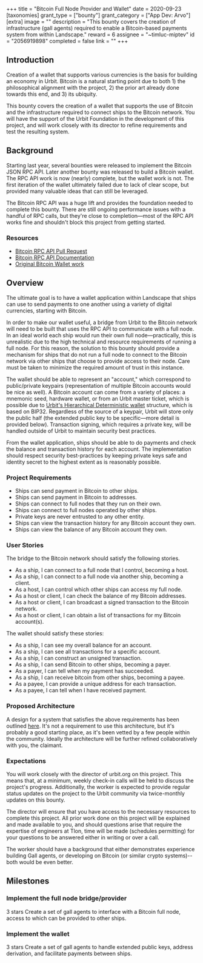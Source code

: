 +++
title = "Bitcoin Full Node Provider and Wallet"
date = 2020-09-23
[taxonomies]
grant_type = ["bounty"]
grant_category = ["App Dev: Arvo"]
[extra]
image = ""
description = "This bounty covers the creation of infrastructure (gall agents) required to enable a Bitcoin-based payments system from within Landscape."
reward = 6
assignee = "~timluc-miptev"
id = "2056919898"
completed = false
link = ""
+++

## Introduction
Creation of a wallet that supports various currencies is the basis for building an economy in Urbit. Bitcoin is a natural starting point due to both 1) the philosophical alignment with the project, 2) the prior art already done towards this end, and 3) its ubiquity.

This bounty covers the creation of a wallet that supports the use of Bitcoin and the infrastructure required to connect ships to the Bitcoin network. You will have the support of the Urbit Foundation in the development of this project, and will work closely with its director to refine requirements and test the resulting system.

## Background
Starting last year, several bounties were released to implement the Bitcoin JSON RPC API. Later another bounty was released to build a Bitcoin wallet. The RPC API work is now (nearly) complete, but the wallet work is not. The first iteration of the wallet ultimately failed due to lack of clear scope, but provided many valuable ideas that can still be leveraged.

The Bitcoin RPC API was a huge lift and provides the foundation needed to complete this bounty. There are still ongoing performance issues with a handful of RPC calls, but they're close to completion—most of the RPC API works fine and shouldn't block this project from getting started.

### Resources
* [Bitcoin RPC API Pull Request](https://github.com/urbit/urbit/pull/1892)
* [Bitcoin RPC API Documentation](https://developer.bitcoin.org/reference/rpc/index.html)
* [Original Bitcoin Wallet work](https://github.com/urbit/urbit/tree/mp/bitcoin)

## Overview
The ultimate goal is to have a wallet application within Landscape that ships can use to send payments to one another using a variety of digital currencies, starting with Bitcoin.

In order to make our wallet useful, a bridge from Urbit to the Bitcoin network will need to be built that uses the RPC API to communicate with a full node. In an ideal world each ship would run their own full node—practically, this is unrealistic due to the high technical and resource requirements of running a full node. For this reason, the solution to this bounty should provide a mechanism for ships that do not run a full node to connect to the Bitcoin network via other ships that choose to provide access to their node. Care must be taken to minimize the required amount of trust in this instance.

The wallet should be able to represent an "account," which correspond to public/private keypairs (representation of multiple Bitcoin accounts would be nice as well). A Bitcoin account can come from a variety of places: a mnemonic seed, hardware wallet, or from an Urbit master ticket, which is possible due to [Urbit's Hierarchical Deterministic wallet](https://github.com/urbit/fora-posts/blob/master/proposals/posts/~2018.11.8..19.31.59..ba77~.md) structure, which is based on BIP32. Regardless of the source of a keypair, Urbit will store only the public half (the extended public key to be specific—more detail is provided below). Transaction signing, which requires a private key, will be handled outside of Urbit to maintain security best practices.

From the wallet application, ships should be able to do payments and check the balance and transaction history for each account. The implementation should respect security best-practices by keeping private keys safe and identity secret to the highest extent as is reasonably possible.

### Project Requirements
* Ships can send payment in Bitcoin to other ships.
* Ships can send payment in Bitcoin to addresses.
* Ships can connect to full nodes that they run on their own.
* Ships can connect to full nodes operated by other ships.
* Private keys are never entrusted to any other entity.
* Ships can view the transaction history for any Bitcoin account they own.
* Ships can view the balance of any Bitcoin account they own.

### User Stories
The bridge to the Bitcoin network should satisfy the following stories.
* As a ship, I can connect to a full node that I control, becoming a host.
* As a ship, I can connect to a full node via another ship, becoming a client.
* As a host, I can control which other ships can access my full node.
* As a host or client, I can check the balance of my Bitcoin addresses.
* As a host or client, I can broadcast a signed transaction to the Bitcoin network.
* As a host or client, I can obtain a list of transactions for my Bitcoin account(s).

The wallet should satisfy these stories:
* As a ship, I can see my overall balance for an account.
* As a ship, I can see all transactions for a specific account.
* As a ship, I can construct an unsigned transaction.
* As a ship, I can send Bitcoin to other ships, becoming a payer.
* As a payer, I can tell when my payment has succeeded.
* As a ship, I can receive bitcoin from other ships, becoming a payee.
* As a payee, I can provide a unique address for each transaction.
* As a payee, I can tell when I have received payment.

### Proposed Architecture
A design for a system that satisfies the above requirements has been outlined [here](https://gist.github.com/jalehman/e0c91071427ca4c349c0673f376945cb). It's not a requirement to use this architecture, but it's probably a good starting place, as it's been vetted by a few people within the community. Ideally the architecture will be further refined collaboratively with you, the claimant. 

### Expectations
You will work closely with the director of urbit.org on this project. This means that, at a minimum, weekly check-in calls will be held to discuss the project's progress. Additionally, the worker is expected to provide regular status updates on the project to the Urbit community via twice-monthly updates on this bounty.

The director will ensure that you have access to the necessary resources to complete this project. All prior work done on this project will be explained and made available to you, and should questions arise that require the expertise of engineers at Tlon, time will be made (schedules permitting) for your questions to be answered either in writing or over a call.

The worker should have a background that either demonstrates experience building Gall agents, or developing on Bitcoin (or similar crypto systems)--both would be even better.


## Milestones


### Implement the full node bridge/provider
3 stars
Create a set of gall agents to interface with a Bitcoin full node, access to which can be provided to other ships.


### Implement the wallet
3 stars
Create a set of gall agents to handle extended public keys, address derivation, and facilitate payments between ships.

    